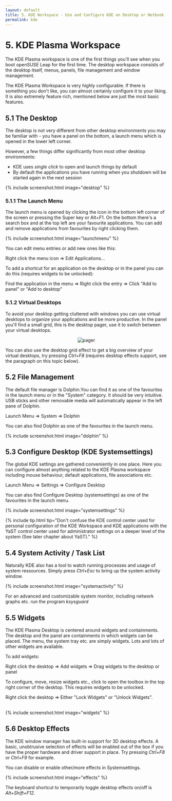 ```yaml
---
layout: default
title: 5. KDE Workspace - Use and Configure KDE on Desktop or Netbook
permalink: kde
---
```


# 5. KDE Plasma Workspace

The KDE Plasma workspace is one of the first things you'll see when you boot openSUSE Leap for the first time. The desktop workspace consists of the desktop itself, menus, panels, file management and window management.

The KDE Plasma Workspace is very highly configurable. If there is something you don't like, you can almost certainly configure it to your liking. It is also extremely feature rich, mentioned below are just the most basic features.

## 5.1 The Desktop

The desktop is not very different from other desktop environments you may be familiar with - you have a panel on the bottom, a launch menu which is opened in the lower left corner.

However, a few things differ significantly from most other desktop environments:

- KDE uses *single click* to open and launch things by default
- By default the applications you have running when you shutdown will be started again in the next session

{% include screenshot.html image="desktop" %}

### 5.1.1 The Launch Menu

The launch menu is opened by clicking the icon in the bottom left corner of the screen or pressing the Super key or Alt+F1. On the bottom there's a search box and at the top left are your favourite applications. You can add and remove applications from favourites by right clicking them.

{% include screenshot.html image="launchmenu" %}

You can edit menu entries or add new ones like this:

<div class="path">Right click the menu icon =&gt; Edit Applications...</div>

To add a shortcut for an application on the desktop or in the panel you can do this (requires widgets to be unlocked):

<div class="path">Find the application in the menu => Right click the entry => Click "Add to panel" or "Add to desktop"</div>

### 5.1.2 Virtual Desktops

To avoid your desktop getting cluttered with windows you can use virtual desktops to organize your applications and be more productive. In the panel you'll find a small grid, this is the desktop pager, use it to switch between your virtual desktops.

<center><img src="{{ site.baseurl | append: '/images/screenshots/pager.png' | replace: '//', '/' }}" alt="pager" class="pic" /></center>

You can also use the desktop grid effect to get a big overview of your virtual desktops, try pressing *Ctrl+F8* (requires desktop effects support, see the paragraph on this topic below).

## 5.2 File Management

The default file manager is Dolphin.You can find it as one of the favourites in the launch menu or in the "System" category. It should be very intuitive. USB sticks and other removable media will automatically appear in the left pane of Dolphin.

<div class="path">Launch Menu => System => Dolphin</div>

You can also find Dolphin as one of the favourites in the launch menu.

{% include screenshot.html image="dolphin" %}

## 5.3 Configure Desktop (KDE Systemsettings)

The global KDE settings are gathered conveniently in one place. Here you can configure almost anything related to the KDE Plasma workspace including mouse behaviour, default applications, file associations etc.

<div class="path">Launch Menu => Settings => Configure Desktop</div>

You can also find Configure Desktop (systemsettings) as one of the favourites in the launch menu.

{% include screenshot.html image="systemsettings" %}<p></p>

{% include tip.html tip="Don't confuse the KDE control center used for personal configuration of the KDE Workspace and KDE applications with the YaST control center used for administrator settings on a deeper level of the system (See later chapter about YaST)." %}

## 5.4 System Activity / Task List

Naturally KDE also has a tool to watch running processes and usage of system ressources. Simply press *Ctrl+Esc* to bring up the system activity window.

{% include screenshot.html image="systemactivity" %}

For an advanced and customizable system monitor, including network graphs etc. run the program *ksysguard*

## 5.5 Widgets

The KDE Plasma Desktop is centered around widgets and containments. The desktop and the panel are containments in which widgets can be placed. The menu, the system tray etc. are simply widgets. Lots and lots of other widgets are available.

To add widgets:

<div class="path">Right click the desktop => Add widgets => Drag widgets to the
 desktop or panel</div>

To configure, move, resize widgets etc., click to open the toolbox in the top right corner of the desktop. This requires widgets to be unlocked.

<div class="path">Right click the desktop => Either "Lock Widgets" or "Unlock Widgets".</div><br/>

{% include screenshot.html image="widgets" %}

## 5.6 Desktop Effects

The KDE window manager has built-in support for 3D desktop effects. A basic, unobtrusive selection of effects will be enabled out of the box if you have the proper hardware and driver support in place. Try pressing *Ctrl+F8* or *Ctrl+F9* for example.

You can disable or enable other/more effects in Systemsettings.

{% include screenshot.html image="effects" %}

The keyboard shortcut to temporarily toggle desktop effects on/off is *Alt+Shift+F12*.

